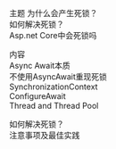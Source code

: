主题
为什么会产生死锁？  
如何解决死锁？  
Asp.net Core中会死锁吗  

内容  
Async Await本质  
不使用AsyncAwait重现死锁   
SynchronizationContext  
ConfigureAwait  
Thread and Thread Pool  
  
如何解决死锁？  
注意事项及最佳实践  


